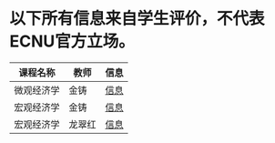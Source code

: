 # 以下所有信息来自学生评价，不代表ECNU官方立场。

| 课程名称| 教师 | 信息 |
|--------|-----|------|
| 微观经济学 | 金铸 | [信息](https://github.com/AtomXT/ECNU-Course-Info/blob/master/Course/wgjjx.md) |
| 宏观经济学 | 金铸 | [信息](https://github.com/AtomXT/ECNU-Course-Info/blob/master/Course/hgjjx.md) |
| 宏观经济学 | 龙翠红 | [信息](https://github.com/AtomXT/ECNU-Course-Info/blob/master/Course/hgjjx2.md) |
